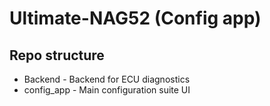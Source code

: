 # Ultimate-NAG52 (Config app)


## Repo structure

* Backend - Backend for ECU diagnostics
* config_app - Main configuration suite UI
